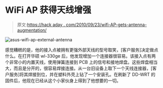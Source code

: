 # WiFi AP 获得天线增强

> 原文:[https://hack aday . com/2010/09/23/wifi-AP-gets-antenna-augmentation/](https://hackaday.com/2010/09/23/wifi-ap-gets-antenna-augmentation/)

![](../Images/76743596473128212a5e56468ffb5485.png "asus-wifi-ap-external-antenna")

感觉糟糕的是，他的接入点被拥有更强外部天线的型号取笑，[客户服务]决定做点什么。在打开华硕 wl-330ge 后，他发现增加一个连接器很容易。该接入点有两个非常小的内置天线，使用弹簧连接到 PCB 上的信号和接地焊盘。这些焊盘相当大，而且是分开的，很容易焊接连接。从一台旧设备上取下一个天线连接器，[客户服务]将其焊接到位，并在塑料外壳上钻了一个安装孔。在刷新了 DD-WRT 的固件后，他现在已经从这个小家伙身上得到了他想要的一切。